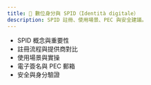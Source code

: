 ```yaml
---
title: 🔐 數位身分與 SPID（Identità digitale）
description: SPID 註冊、使用場景、PEC 與安全建議。
---
```


- SPID 概念與重要性
- 註冊流程與提供商對比
- 使用場景與實操
- 電子簽名與 PEC 郵箱
- 安全與身分驗證
